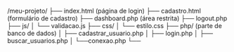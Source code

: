 /meu-projeto/
├── index.html (página de login)
├── cadastro.html (formulário de cadastro)
├── dashboard.php (área restrita)
├── logout.php
├── js/
│ └── validacao.js 
├── css/
│ └── estilo.css
├── php/ (parte de banco de dados)
│ ├── cadastrar_usuario.php
│ ├── login.php
│ ├── buscar_usuarios.php
│ └──conexao.php
└── 